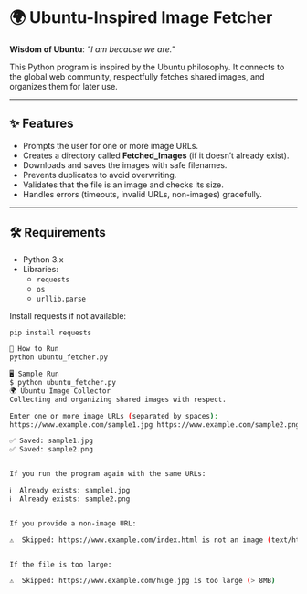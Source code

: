 # 🌍 Ubuntu-Inspired Image Fetcher

**Wisdom of Ubuntu**: *"I am because we are."*

This Python program is inspired by the Ubuntu philosophy. It connects to the global web community, respectfully fetches shared images, and organizes them for later use.  

---

## ✨ Features
- Prompts the user for one or more image URLs.  
- Creates a directory called **Fetched_Images** (if it doesn’t already exist).  
- Downloads and saves the images with safe filenames.  
- Prevents duplicates to avoid overwriting.  
- Validates that the file is an image and checks its size.  
- Handles errors (timeouts, invalid URLs, non-images) gracefully.  

---

## 🛠️ Requirements
- Python 3.x  
- Libraries:  
  - `requests`  
  - `os`  
  - `urllib.parse`  

Install requests if not available:  
```bash
pip install requests

🚀 How to Run
python ubuntu_fetcher.py

🖥️ Sample Run
$ python ubuntu_fetcher.py
🌍 Ubuntu Image Collector
Collecting and organizing shared images with respect.

Enter one or more image URLs (separated by spaces): 
https://www.example.com/sample1.jpg https://www.example.com/sample2.png

✅ Saved: sample1.jpg
✅ Saved: sample2.png


If you run the program again with the same URLs:

ℹ️  Already exists: sample1.jpg
ℹ️  Already exists: sample2.png


If you provide a non-image URL:

⚠️  Skipped: https://www.example.com/index.html is not an image (text/html)


If the file is too large:

⚠️  Skipped: https://www.example.com/huge.jpg is too large (> 8MB)
